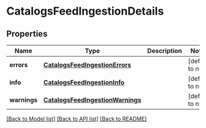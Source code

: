 # CatalogsFeedIngestionDetails
## Properties

| Name | Type | Description | Notes |
|------------ | ------------- | ------------- | -------------|
| **errors** | [**CatalogsFeedIngestionErrors**](CatalogsFeedIngestionErrors.md) |  | [default to null] |
| **info** | [**CatalogsFeedIngestionInfo**](CatalogsFeedIngestionInfo.md) |  | [default to null] |
| **warnings** | [**CatalogsFeedIngestionWarnings**](CatalogsFeedIngestionWarnings.md) |  | [default to null] |

[[Back to Model list]](../README.md#documentation-for-models) [[Back to API list]](../README.md#documentation-for-api-endpoints) [[Back to README]](../README.md)

